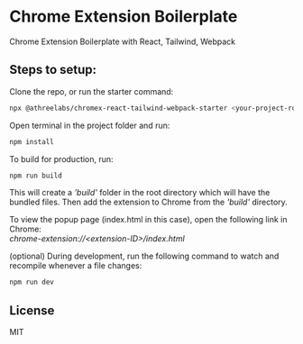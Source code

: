 # Chrome Extension Boilerplate
Chrome Extension Boilerplate with React, Tailwind, Webpack

## Steps to setup:
Clone the repo, or run the starter command:
```sh
npx @athreelabs/chromex-react-tailwind-webpack-starter <your-project-root-dir>
```

Open terminal in the project folder and run: 
```sh
npm install
```
To build for production, run:
```sh
npm run build
```
This will create a _'build'_ folder in the root directory which will have the bundled files. Then add the extension to Chrome from the _'build'_ directory.

To view the popup page (index.html in this case), open the following link in Chrome:<br>
_chrome-extension://\<extension-ID\>/index.html_

(optional) During development, run the following command to watch and recompile whenever a file changes:
```sh
npm run dev
```

## License
MIT

